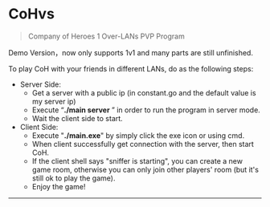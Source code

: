 # CoHvs
> Company of Heroes 1 Over-LANs PVP Program

Demo Version，now only supports 1v1 and many parts are still unfinished.

To play CoH with your friends in different LANs, do as the following steps:

- Server Side:
  - Get a server with a public ip (in constant.go and the default value is my server ip)
  - Execute “**./main server** ” in order to run the program in server mode.
  - Wait the client side to start.
- Client Side:
  - Execute "**./main.exe**" by simply click the exe icon or using cmd.
  - When client successfully get connection with the server, then start CoH.
  - If the client shell says "sniffer is starting", you can create a new game room, otherwise you can only join other players' room (but it's still ok to play the game).
  - Enjoy the game!

--------------------

